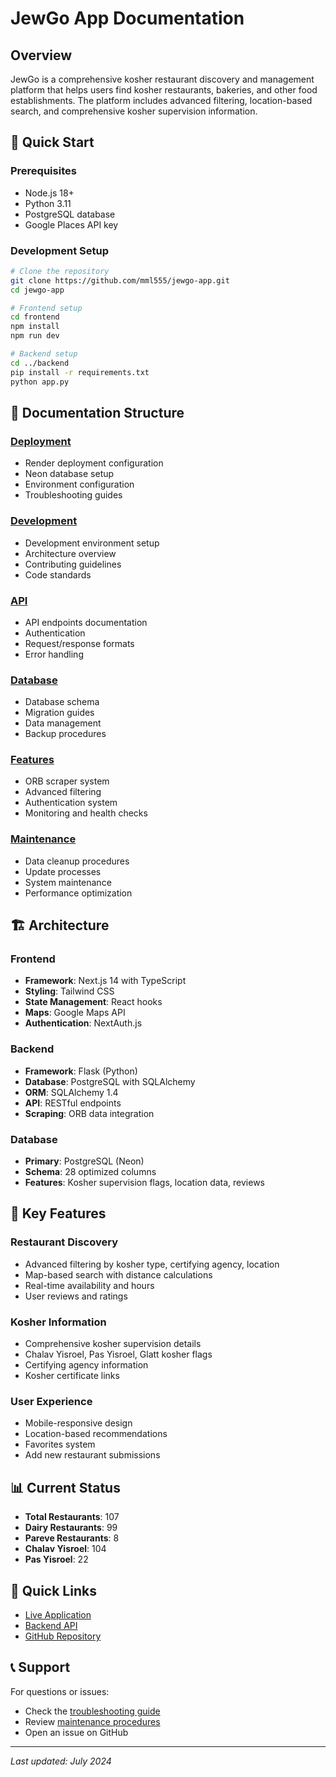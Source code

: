 # JewGo App Documentation

## Overview

JewGo is a comprehensive kosher restaurant discovery and management platform that helps users find kosher restaurants, bakeries, and other food establishments. The platform includes advanced filtering, location-based search, and comprehensive kosher supervision information.

## 🚀 Quick Start

### Prerequisites
- Node.js 18+ 
- Python 3.11
- PostgreSQL database
- Google Places API key

### Development Setup
```bash
# Clone the repository
git clone https://github.com/mml555/jewgo-app.git
cd jewgo-app

# Frontend setup
cd frontend
npm install
npm run dev

# Backend setup
cd ../backend
pip install -r requirements.txt
python app.py
```

## 📁 Documentation Structure

### [Deployment](./deployment/README.md)
- Render deployment configuration
- Neon database setup
- Environment configuration
- Troubleshooting guides

### [Development](./development/README.md)
- Development environment setup
- Architecture overview
- Contributing guidelines
- Code standards

### [API](./api/README.md)
- API endpoints documentation
- Authentication
- Request/response formats
- Error handling

### [Database](./database/README.md)
- Database schema
- Migration guides
- Data management
- Backup procedures

### [Features](./features/README.md)
- ORB scraper system
- Advanced filtering
- Authentication system
- Monitoring and health checks

### [Maintenance](./maintenance/README.md)
- Data cleanup procedures
- Update processes
- System maintenance
- Performance optimization

## 🏗️ Architecture

### Frontend
- **Framework**: Next.js 14 with TypeScript
- **Styling**: Tailwind CSS
- **State Management**: React hooks
- **Maps**: Google Maps API
- **Authentication**: NextAuth.js

### Backend
- **Framework**: Flask (Python)
- **Database**: PostgreSQL with SQLAlchemy
- **ORM**: SQLAlchemy 1.4
- **API**: RESTful endpoints
- **Scraping**: ORB data integration

### Database
- **Primary**: PostgreSQL (Neon)
- **Schema**: 28 optimized columns
- **Features**: Kosher supervision flags, location data, reviews

## 🔧 Key Features

### Restaurant Discovery
- Advanced filtering by kosher type, certifying agency, location
- Map-based search with distance calculations
- Real-time availability and hours
- User reviews and ratings

### Kosher Information
- Comprehensive kosher supervision details
- Chalav Yisroel, Pas Yisroel, Glatt kosher flags
- Certifying agency information
- Kosher certificate links

### User Experience
- Mobile-responsive design
- Location-based recommendations
- Favorites system
- Add new restaurant submissions

## 📊 Current Status

- **Total Restaurants**: 107
- **Dairy Restaurants**: 99
- **Pareve Restaurants**: 8
- **Chalav Yisroel**: 104
- **Pas Yisroel**: 22

## 🔗 Quick Links

- [Live Application](https://jewgo-app.vercel.app)
- [Backend API](https://jewgo.onrender.com)
- [GitHub Repository](https://github.com/mml555/jewgo-app)

## 📞 Support

For questions or issues:
- Check the [troubleshooting guide](./deployment/troubleshooting.md)
- Review [maintenance procedures](./maintenance/README.md)
- Open an issue on GitHub

---

*Last updated: July 2024* 